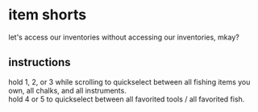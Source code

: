# item shorts
let's access our inventories without accessing our inventories, mkay?  
  
## instructions  
hold 1, 2, or 3 while scrolling to quickselect between all fishing items you own, all chalks, and all instruments.  
hold 4 or 5 to quickselect between all favorited tools / all favorited fish.  